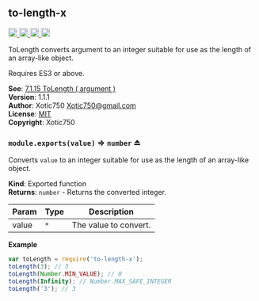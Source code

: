 <a name="module_to-length-x"></a>

## to-length-x
<a href="https://travis-ci.org/Xotic750/to-length-x"
title="Travis status">
<img
src="https://travis-ci.org/Xotic750/to-length-x.svg?branch=master"
alt="Travis status" height="18">
</a>
<a href="https://david-dm.org/Xotic750/to-length-x"
title="Dependency status">
<img src="https://david-dm.org/Xotic750/to-length-x.svg"
alt="Dependency status" height="18"/>
</a>
<a
href="https://david-dm.org/Xotic750/to-length-x#info=devDependencies"
title="devDependency status">
<img src="https://david-dm.org/Xotic750/to-length-x/dev-status.svg"
alt="devDependency status" height="18"/>
</a>
<a href="https://badge.fury.io/js/to-length-x" title="npm version">
<img src="https://badge.fury.io/js/to-length-x.svg"
alt="npm version" height="18">
</a>

ToLength converts argument to an integer suitable for use as the length of an array-like object.

Requires ES3 or above.

**See**: [7.1.15 ToLength ( argument )](http://www.ecma-international.org/ecma-262/6.0/#sec-tolength)  
**Version**: 1.1.1  
**Author**: Xotic750 <Xotic750@gmail.com>  
**License**: [MIT](&lt;https://opensource.org/licenses/MIT&gt;)  
**Copyright**: Xotic750  
<a name="exp_module_to-length-x--module.exports"></a>

### `module.exports(value)` ⇒ <code>number</code> ⏏
Converts `value` to an integer suitable for use as the length of an
array-like object.

**Kind**: Exported function  
**Returns**: <code>number</code> - Returns the converted integer.  

| Param | Type | Description |
| --- | --- | --- |
| value | <code>\*</code> | The value to convert. |

**Example**  
```js
var toLength = require('to-length-x');
toLength(3); // 3
toLength(Number.MIN_VALUE); // 0
toLength(Infinity); // Number.MAX_SAFE_INTEGER
toLength('3'); // 3
```
